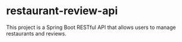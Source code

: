 # restaurant-review-api
This project is a Spring Boot RESTful API that allows users to manage restaurants and reviews.
